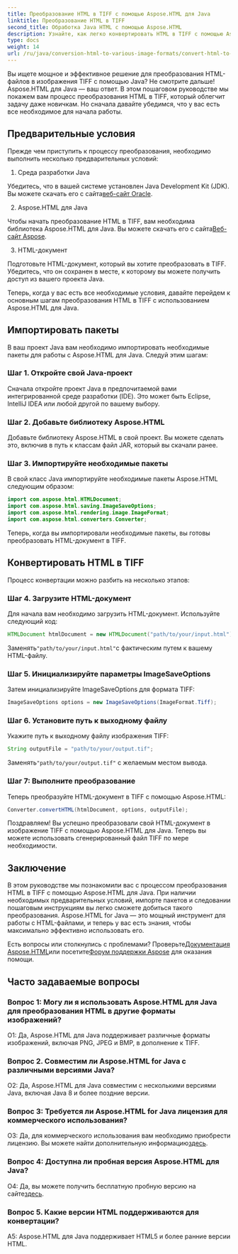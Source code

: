 ```yaml
---
title: Преобразование HTML в TIFF с помощью Aspose.HTML для Java
linktitle: Преобразование HTML в TIFF
second_title: Обработка Java HTML с помощью Aspose.HTML
description: Узнайте, как легко конвертировать HTML в TIFF с помощью Aspose.HTML для Java. Пошаговое руководство по эффективной работе с документами.
type: docs
weight: 14
url: /ru/java/conversion-html-to-various-image-formats/convert-html-to-tiff/
---
```

Вы ищете мощное и эффективное решение для преобразования HTML-файлов в изображения TIFF с помощью Java? Не смотрите дальше! Aspose.HTML для Java — ваш ответ. В этом пошаговом руководстве мы покажем вам процесс преобразования HTML в TIFF, который облегчит задачу даже новичкам. Но сначала давайте убедимся, что у вас есть все необходимое для начала работы.

## Предварительные условия

Прежде чем приступить к процессу преобразования, необходимо выполнить несколько предварительных условий:

1. Среда разработки Java

 Убедитесь, что в вашей системе установлен Java Development Kit (JDK). Вы можете скачать его с сайта[веб-сайт Oracle](https://www.oracle.com/java/technologies/javase-downloads.html).

2. Aspose.HTML для Java

 Чтобы начать преобразование HTML в TIFF, вам необходима библиотека Aspose.HTML для Java. Вы можете скачать его с сайта[Веб-сайт Aspose](https://releases.aspose.com/html/java/).

3. HTML-документ

Подготовьте HTML-документ, который вы хотите преобразовать в TIFF. Убедитесь, что он сохранен в месте, к которому вы можете получить доступ из вашего проекта Java.

Теперь, когда у вас есть все необходимые условия, давайте перейдем к основным шагам преобразования HTML в TIFF с использованием Aspose.HTML для Java.

## Импортировать пакеты

В ваш проект Java вам необходимо импортировать необходимые пакеты для работы с Aspose.HTML для Java. Следуй этим шагам:

### Шаг 1. Откройте свой Java-проект

Сначала откройте проект Java в предпочитаемой вами интегрированной среде разработки (IDE). Это может быть Eclipse, IntelliJ IDEA или любой другой по вашему выбору.

### Шаг 2. Добавьте библиотеку Aspose.HTML

Добавьте библиотеку Aspose.HTML в свой проект. Вы можете сделать это, включив в путь к классам файл JAR, который вы скачали ранее.

### Шаг 3. Импортируйте необходимые пакеты

В свой класс Java импортируйте необходимые пакеты Aspose.HTML следующим образом:

```java
import com.aspose.html.HTMLDocument;
import com.aspose.html.saving.ImageSaveOptions;
import com.aspose.html.rendering.image.ImageFormat;
import com.aspose.html.converters.Converter;
```

Теперь, когда вы импортировали необходимые пакеты, вы готовы преобразовать HTML-документ в TIFF.

## Конвертировать HTML в TIFF

Процесс конвертации можно разбить на несколько этапов:

### Шаг 4. Загрузите HTML-документ

Для начала вам необходимо загрузить HTML-документ. Используйте следующий код:

```java
HTMLDocument htmlDocument = new HTMLDocument("path/to/your/input.html");
```

 Заменять`"path/to/your/input.html"`с фактическим путем к вашему HTML-файлу.

### Шаг 5. Инициализируйте параметры ImageSaveOptions

Затем инициализируйте ImageSaveOptions для формата TIFF:

```java
ImageSaveOptions options = new ImageSaveOptions(ImageFormat.Tiff);
```

### Шаг 6. Установите путь к выходному файлу

Укажите путь к выходному файлу изображения TIFF:

```java
String outputFile = "path/to/your/output.tif";
```

 Заменять`"path/to/your/output.tif"` с желаемым местом вывода.

### Шаг 7: Выполните преобразование

Теперь преобразуйте HTML-документ в TIFF с помощью Aspose.HTML:

```java
Converter.convertHTML(htmlDocument, options, outputFile);
```

Поздравляем! Вы успешно преобразовали свой HTML-документ в изображение TIFF с помощью Aspose.HTML для Java. Теперь вы можете использовать сгенерированный файл TIFF по мере необходимости.

## Заключение

В этом руководстве мы познакомили вас с процессом преобразования HTML в TIFF с помощью Aspose.HTML для Java. При наличии необходимых предварительных условий, импорте пакетов и следовании пошаговым инструкциям вы легко сможете добиться такого преобразования. Aspose.HTML for Java — это мощный инструмент для работы с HTML-файлами, и теперь у вас есть знания, чтобы максимально эффективно использовать его.

 Есть вопросы или столкнулись с проблемами? Проверьте[Документация Aspose.HTML](https://reference.aspose.com/html/java/)или посетите[Форум поддержки Aspose](https://forum.aspose.com/) для оказания помощи.

## Часто задаваемые вопросы

### Вопрос 1: Могу ли я использовать Aspose.HTML для Java для преобразования HTML в другие форматы изображений?

О1: Да, Aspose.HTML для Java поддерживает различные форматы изображений, включая PNG, JPEG и BMP, в дополнение к TIFF.

### Вопрос 2. Совместим ли Aspose.HTML for Java с различными версиями Java?

О2: Да, Aspose.HTML для Java совместим с несколькими версиями Java, включая Java 8 и более поздние версии.

### Вопрос 3: Требуется ли Aspose.HTML for Java лицензия для коммерческого использования?

 О3: Да, для коммерческого использования вам необходимо приобрести лицензию. Вы можете найти дополнительную информацию[здесь](https://purchase.aspose.com/buy).

### Вопрос 4: Доступна ли пробная версия Aspose.HTML для Java?

 О4: Да, вы можете получить бесплатную пробную версию на сайте[здесь](https://releases.aspose.com/html/java).

### Вопрос 5. Какие версии HTML поддерживаются для конвертации?

A5: Aspose.HTML для Java поддерживает HTML5 и более ранние версии HTML.